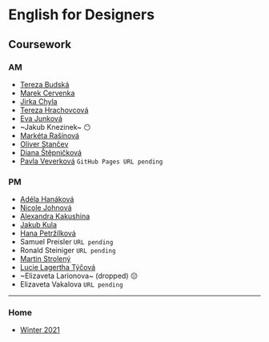 # English for Designers
## Coursework

### AM

- [Tereza Budská](https://tebri11.github.io/en-for-designers/07-homepage/)
- [Marek Cervenka](https://black2589.github.io/en-for-designers/)
- [Jirka Chyla](https://quidoo.github.io/english_for_designers/07-homepage/)
- [Tereza Hrachovcová](https://hrachovcovat.github.io/english/homepage)
- [Eva Junková](https://evajunkova.github.io/english-for-designers/07-homepage/)
- ~Jakub Knezinek~ 😶
- [Markéta Rašínová](https://marketrasinova.github.io/english-for-designers/07-homepage/)
- [Oliver Stančev](https://oliverstancev.github.io/english-for-designers/07-Homepage/)
- [Diana Štěpničková](https://dijajana.github.io/english-for-designers/)
- [Pavla Veverková](https://github.com/Pavla-vev/en-for-designers/blob/main/07-homepage/index.md) `GitHub Pages URL pending`

### PM

- [Adéla Hanáková](https://adehan.github.io/english-for-designers/07-homepage/)
- [Nicole Johnová](https://nicooljohn.github.io/english-for-designers/)
- [Alexandra Kakushina](https://AlexandraKak.github.io/english-for-designers//07-homepage/)
- [Jakub Kula](https://jakub-kula.github.io/english-for-designers/)
- [Hana Petržílková](https://petrzilkovah.github.io/english-for-designers/)
- Samuel Preisler `URL pending`
- Ronald Steiniger `URL pending`
- [Martin Strolený](https://martinstroleny.github.io/english-for-designers/07-homepage/)
- [Lucie Lagertha Týčová](https://lussytea.github.io/english-for-designers/07-homepage/)
- ~Elizaveta Larionova~ (dropped) 😔
- Elizaveta Vakalova `URL pending`

- - -

### Home

- [Winter 2021](https://github.com/jgagne/ajovt3-zs21-vskk)
